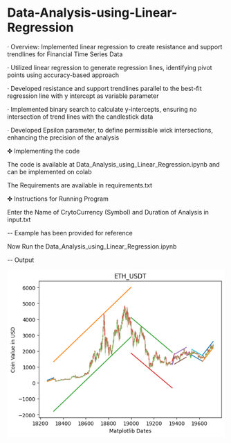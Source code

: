 # Data-Analysis-using-Linear-Regression

· Overview: Implemented linear regression to create resistance and support trendlines for Financial Time Series Data

· Utilized linear regression to generate regression lines, identifying pivot points using accuracy-based approach

· Developed resistance and support trendlines parallel to the best-fit regression line with y intercept as variable parameter

· Implemented binary search to calculate y-intercepts, ensuring no intersection of trend lines with the candlestick data

· Developed Epsilon parameter, to define permissible wick intersections, enhancing the precision of the analysis

✤ Implementing the code

The code is available at Data_Analysis_using_Linear_Regression.ipynb and can be implemented on colab

The Requirements are available in requirements.txt

✤ Instructions for Running Program

Enter the Name of CrytoCurrency (Symbol) and Duration of Analysis in input.txt

-- Example has been provided for reference

Now Run the Data_Analysis_using_Linear_Regression.ipynb

-- Output

![image](./download.png)
